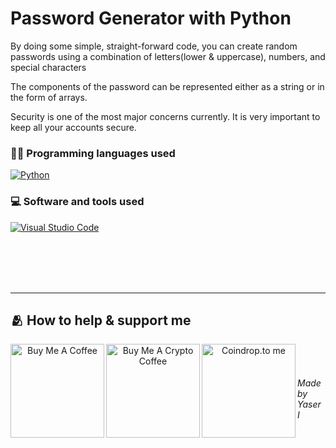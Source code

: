 # Password Generator with Python

By doing some simple, straight-forward code, you can create random passwords using a combination of letters(lower & uppercase), numbers, and special characters

The components of the password can be represented either as a string or in the form of arrays.

Security is one of the most major concerns currently. It is very important to keep all your accounts secure. 

### 👨‍💻 Programming languages used

<a href="https://github.com/search?q=user%3Ayessur3808+language%3Apython" target="_blank" rel="noopener noreferrer"><img alt="Python" src="https://img.shields.io/badge/Python-14354C.svg?logo=python&logoColor=white"></a>

### 💻 Software and tools used

 <a href="#"><img alt="Visual Studio Code" src="https://img.shields.io/badge/Visual%20Studio%20Code-0078d7.svg?logo=visual-studio-code&logoColor=white"></a>



<br/><br/><br/><br/>


<hr/>


## 🫂 How to help & support me ##
<p align="center">
<a href="https://www.buymeacoffee.com/curlycoffee3808" target="_blank"><img align="left" src="https://cdn.buymeacoffee.com/buttons/v2/default-yellow.png" alt="Buy Me A Coffee" width="150" ></a>
<a href="https://www.buymeacryptocoffee.xyz/0x0a60e1c190295bfaf093f2df00fa9b6c05507206" target="_blank"><img align="left" src="https://www.buymeacryptocoffee.xyz/_next/image?url=%2F_next%2Fstatic%2Fimage%2Fpublic%2Fembedbadge.c3d8c4bf5cf54409f43e2107e550bb11.svg&w=256&q=75" alt="Buy Me A Crypto Coffee" width="150" ></a>
<a href="https://coindrop.to/curlycoffee3808" target="_blank"><img align="left" src="https://coindrop.to/embed-button.png" width="150" alt="Coindrop.to me"></img></a>
</p>
<br/><br/>
																      

<h6 align="left">
    Made by Yaser I
</h6>
